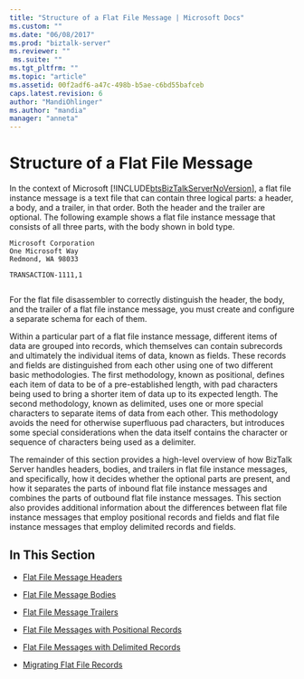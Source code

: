 ```yaml
---
title: "Structure of a Flat File Message | Microsoft Docs"
ms.custom: ""
ms.date: "06/08/2017"
ms.prod: "biztalk-server"
ms.reviewer: ""
 ms.suite: ""
ms.tgt_pltfrm: ""
ms.topic: "article"
ms.assetid: 00f2adf6-a47c-498b-b5ae-c6bd55bafceb
caps.latest.revision: 6
author: "MandiOhlinger"
ms.author: "mandia"
manager: "anneta"
---
```

# Structure of a Flat File Message
In the context of Microsoft [!INCLUDE[btsBizTalkServerNoVersion](../includes/btsbiztalkservernoversion-md.md)], a flat file instance message is a text file that can contain three logical parts: a header, a body, and a trailer, in that order. Both the header and the trailer are optional. The following example shows a flat file instance message that consists of all three parts, with the body shown in bold type.  
  
```  
Microsoft Corporation  
One Microsoft Way  
Redmond, WA 98033  
  
TRANSACTION-1111,1  
  
```  
  
 For the flat file disassembler to correctly distinguish the header, the body, and the trailer of a flat file instance message, you must create and configure a separate schema for each of them.  
  
 Within a particular part of a flat file instance message, different items of data are grouped into records, which themselves can contain subrecords and ultimately the individual items of data, known as fields. These records and fields are distinguished from each other using one of two different basic methodologies. The first methodology, known as positional, defines each item of data to be of a pre-established length, with pad characters being used to bring a shorter item of data up to its expected length. The second methodology, known as delimited, uses one or more special characters to separate items of data from each other. This methodology avoids the need for otherwise superfluous pad characters, but introduces some special considerations when the data itself contains the character or sequence of characters being used as a delimiter.  
  
 The remainder of this section provides a high-level overview of how BizTalk Server handles headers, bodies, and trailers in flat file instance messages, and specifically, how it decides whether the optional parts are present, and how it separates the parts of inbound flat file instance messages and combines the parts of outbound flat file instance messages. This section also provides additional information about the differences between flat file instance messages that employ positional records and fields and flat file instance messages that employ delimited records and fields.  
  
## In This Section  
  
-   [Flat File Message Headers](../core/flat-file-message-headers.md)  
  
-   [Flat File Message Bodies](../core/flat-file-message-bodies.md)  
  
-   [Flat File Message Trailers](../core/flat-file-message-trailers.md)  
  
-   [Flat File Messages with Positional Records](../core/flat-file-messages-with-positional-records.md)  
  
-   [Flat File Messages with Delimited Records](../core/flat-file-messages-with-delimited-records.md)  
  
-   [Migrating Flat File Records](../core/migrating-flat-file-records.md)